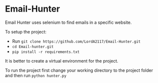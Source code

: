 # Email-Hunter

Email Hunter uses selenium to find emails in a specific website.

To setup the project:
* Run `git clone https://github.com/LordA2117/Email-Hunter.git`
* `cd Email-hunter.git`
* `pip install -r requirements.txt`

It is better to create a virtual environment for the project.

To run the project first change your working directory to the project folder and then run `python hunter.py`
